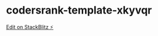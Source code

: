 # codersrank-template-xkyvqr

[Edit on StackBlitz ⚡️](https://stackblitz.com/edit/codersrank-template-xkyvqr)
